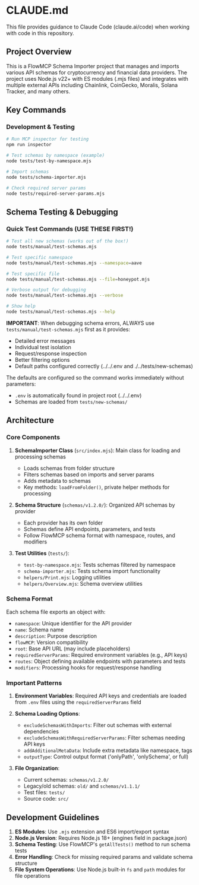 # CLAUDE.md

This file provides guidance to Claude Code (claude.ai/code) when working with code in this repository.

## Project Overview

This is a FlowMCP Schema Importer project that manages and imports various API schemas for cryptocurrency and financial data providers. The project uses Node.js v22+ with ES modules (.mjs files) and integrates with multiple external APIs including Chainlink, CoinGecko, Moralis, Solana Tracker, and many others.

## Key Commands

### Development & Testing
```bash
# Run MCP inspector for testing
npm run inspector

# Test schemas by namespace (example)
node tests/test-by-namespace.mjs

# Import schemas
node tests/schema-importer.mjs

# Check required server params
node tests/required-server-params.mjs
```

## Schema Testing & Debugging

### Quick Test Commands (USE THESE FIRST!)
```bash
# Test all new schemas (works out of the box!)
node tests/manual/test-schemas.mjs

# Test specific namespace
node tests/manual/test-schemas.mjs --namespace=aave

# Test specific file
node tests/manual/test-schemas.mjs --file=honeypot.mjs

# Verbose output for debugging
node tests/manual/test-schemas.mjs --verbose

# Show help
node tests/manual/test-schemas.mjs --help
```

**IMPORTANT**: When debugging schema errors, ALWAYS use `tests/manual/test-schemas.mjs` first as it provides:
- Detailed error messages
- Individual test isolation  
- Request/response inspection
- Better filtering options
- Default paths configured correctly (../../.env and ./../tests/new-schemas)

The defaults are configured so the command works immediately without parameters:
- `.env` is automatically found in project root (../../.env)
- Schemas are loaded from `tests/new-schemas/`

## Architecture

### Core Components

1. **SchemaImporter Class** (`src/index.mjs`): Main class for loading and processing schemas
   - Loads schemas from folder structure
   - Filters schemas based on imports and server params
   - Adds metadata to schemas
   - Key methods: `loadFromFolder()`, private helper methods for processing

2. **Schema Structure** (`schemas/v1.2.0/`): Organized API schemas by provider
   - Each provider has its own folder
   - Schemas define API endpoints, parameters, and tests
   - Follow FlowMCP schema format with namespace, routes, and modifiers

3. **Test Utilities** (`tests/`):
   - `test-by-namespace.mjs`: Tests schemas filtered by namespace
   - `schema-importer.mjs`: Tests schema import functionality
   - `helpers/Print.mjs`: Logging utilities
   - `helpers/Overview.mjs`: Schema overview utilities

### Schema Format

Each schema file exports an object with:
- `namespace`: Unique identifier for the API provider
- `name`: Schema name
- `description`: Purpose description
- `flowMCP`: Version compatibility
- `root`: Base API URL (may include placeholders)
- `requiredServerParams`: Required environment variables (e.g., API keys)
- `routes`: Object defining available endpoints with parameters and tests
- `modifiers`: Processing hooks for request/response handling

### Important Patterns

1. **Environment Variables**: Required API keys and credentials are loaded from `.env` files using the `requiredServerParams` field

2. **Schema Loading Options**:
   - `excludeSchemasWithImports`: Filter out schemas with external dependencies
   - `excludeSchemasWithRequiredServerParams`: Filter schemas needing API keys
   - `addAdditionalMetaData`: Include extra metadata like namespace, tags
   - `outputType`: Control output format ('onlyPath', 'onlySchema', or full)

3. **File Organization**:
   - Current schemas: `schemas/v1.2.0/`
   - Legacy/old schemas: `old/` and `schemas/v1.1.1/`
   - Test files: `tests/`
   - Source code: `src/`

## Development Guidelines

1. **ES Modules**: Use `.mjs` extension and ES6 import/export syntax
2. **Node.js Version**: Requires Node.js 18+ (engines field in package.json)
3. **Schema Testing**: Use FlowMCP's `getAllTests()` method to run schema tests
4. **Error Handling**: Check for missing required params and validate schema structure
5. **File System Operations**: Use Node.js built-in `fs` and `path` modules for file operations